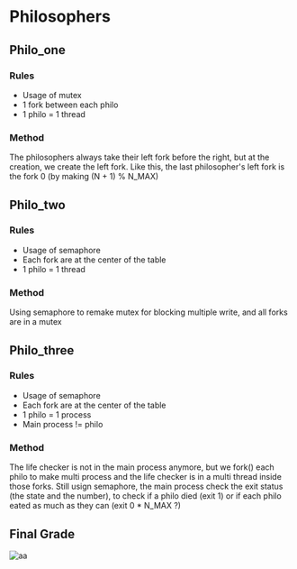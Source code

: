 # Philosophers

## Philo_one

### Rules

* Usage of mutex
* 1 fork between each philo
* 1 philo = 1 thread

### Method

The philosophers always take their left fork before the right, but at the creation, we create the left fork.
Like this, the last philosopher's left fork is the fork 0 (by making (N + 1) % N_MAX)

## Philo_two

### Rules

* Usage of semaphore
* Each fork are at the center of the table
* 1 philo = 1 thread

### Method

Using semaphore to remake mutex for blocking multiple write, and all forks are in a mutex

## Philo_three

### Rules

* Usage of semaphore
* Each fork are at the center of the table
* 1 philo = 1 process
* Main process != philo

### Method

The life checker is not in the main process anymore, but we fork() each philo to make multi process
and the life checker is in a multi thread inside those forks. Still usign semaphore, the main process 
check the exit status (the state and the number), to check if a philo died (exit 1) or if each philo
eated as much as they can (exit 0 * N_MAX ?)

## Final Grade

![aa](https://i.imgur.com/rKy0zGM.png)
